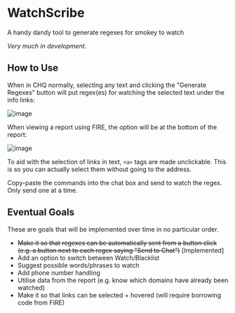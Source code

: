 # WatchScribe
A handy dandy tool to generate regexes for smokey to watch

_Very much in development._

## How to Use

When in CHQ normally, selecting any text and clicking the "Generate Regexes" button will put regex(es) for watching the selected text under the info links:

![image](https://github.com/user-attachments/assets/506f8ca6-f55d-48d9-b1db-224f52bb7720)

When viewing a report using FIRE, the option will be at the bottom of the report:

![image](https://github.com/user-attachments/assets/de6235b8-89af-4958-9225-27d5cca91433)

To aid with the selection of links in text, `<a>` tags are made unclickable. This is so you can actually select them without going to the address.

Copy-paste the commands into the chat box and send to watch the regex. Only send one at a time.

## Eventual Goals

These are goals that will be implemented over time in no particular order.

- ~~Make it so that regexes can be automatically sent from a button click (e.g. a button next to each regex saying "Send to Chat")~~ [Implemented]
- Add an option to switch between Watch/Blacklist
- Suggest possible words/phrases to watch
- Add phone number handling
- Utilise data from the report (e.g. know which domains have already been watched)
- Make it so that links can be selected + hovered (will require borrowing code from FIRE)

